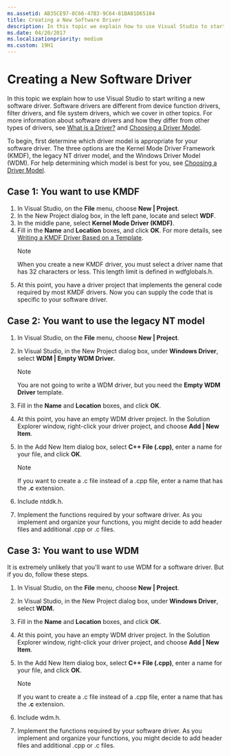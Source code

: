 ```yaml
---
ms.assetid: AB35CE97-0C66-47B3-9C64-81BA01D65104
title: Creating a New Software Driver
description: In this topic we explain how to use Visual Studio to start writing a new software driver.
ms.date: 04/20/2017
ms.localizationpriority: medium
ms.custom: 19H1
---
```


# Creating a New Software Driver

In this topic we explain how to use Visual Studio to start writing a new software driver. Software drivers are different from device function drivers, filter drivers, and file system drivers, which we cover in other topics. For more information about software drivers and how they differ from other types of drivers, see [What is a Driver?](https://msdn.microsoft.com/Library/Windows/Hardware/Ff554678) and [Choosing a Driver Model](https://msdn.microsoft.com/Library/Windows/Hardware/Ff554652).

To begin, first determine which driver model is appropriate for your software driver. The three options are the Kernel Mode Driver Framework (KMDF), the legacy NT driver model, and the Windows Driver Model (WDM). For help determining which model is best for you, see [Choosing a Driver Model](https://msdn.microsoft.com/Library/Windows/Hardware/Ff554652).

## Case 1: You want to use KMDF

1. In Visual Studio, on the **File** menu, choose **New | Project**.
2. In the New Project dialog box, in the left pane, locate and select **WDF**.
3. In the middle pane, select **Kernel Mode Driver (KMDF)**.
4. Fill in the **Name** and **Location** boxes, and click **OK**. For more details, see [Writing a KMDF Driver Based on a Template](https://msdn.microsoft.com/Library/Windows/Hardware/Hh439654).
    > [!NOTE]
    > When you create a new KMDF driver, you must select a driver name that has 32 characters or less. This length limit is defined in wdfglobals.h.
5. At this point, you have a driver project that implements the general code required by most KMDF drivers. Now you can supply the code that is specific to your software driver.

## Case 2: You want to use the legacy NT model

1. In Visual Studio, on the **File** menu, choose **New | Project**.
2. In Visual Studio, in the New Project dialog box, under **Windows Driver**, select **WDM | Empty WDM Driver.**

    > [!NOTE]
    > You are not going to write a WDM driver, but you need the **Empty WDM Driver** template.
3. Fill in the **Name** and **Location** boxes, and click **OK**.
4. At this point, you have an empty WDM driver project. In the Solution Explorer window, right-click your driver project, and choose **Add | New Item**.
5. In the Add New Item dialog box, select **C++ File (.cpp)**, enter a name for your file, and click **OK**.

    > [!NOTE]
    > If you want to create a .c file instead of a .cpp file, enter a name that has the **.c** extension.
6. Include ntddk.h.
7. Implement the functions required by your software driver. As you implement and organize your functions, you might decide to add header files and additional .cpp or .c files.

## Case 3: You want to use WDM

It is extremely unlikely that you'll want to use WDM for a software driver. But if you do, follow these steps.

1. In Visual Studio, on the **File** menu, choose **New | Project**.
2. In Visual Studio, in the New Project dialog box, under **Windows Driver**, select **WDM.**
3. Fill in the **Name** and **Location** boxes, and click **OK**.
4. At this point, you have an empty WDM driver project. In the Solution Explorer window, right-click your driver project, and choose **Add | New Item**.
5. In the Add New Item dialog box, select **C++ File (.cpp)**, enter a name for your file, and click **OK**.

    > [!NOTE]
    > If you want to create a .c file instead of a .cpp file, enter a name that has the **.c** extension.
6. Include wdm.h.
7. Implement the functions required by your software driver. As you implement and organize your functions, you might decide to add header files and additional .cpp or .c files.
